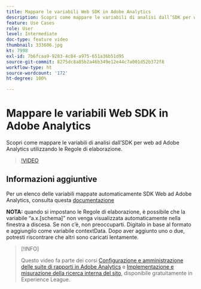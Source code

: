 ```yaml
---
title: Mappare le variabili Web SDK in Adobe Analytics
description: Scopri come mappare le variabili di analisi dall’SDK per web ad Adobe Analytics utilizzando le Regole di elaborazione.
feature: Use Cases
role: User
level: Intermediate
doc-type: feature video
thumbnail: 333606.jpg
kt: 7998
exl-id: 7b6fcaa9-9283-4c84-a975-651a36b51d95
source-git-commit: 8275dc8a85b2a46b349e12e44c7a001d52b372f8
workflow-type: ht
source-wordcount: '172'
ht-degree: 100%

---
```


# Mappare le variabili Web SDK in Adobe Analytics

Scopri come mappare le variabili di analisi dall’SDK per web ad Adobe Analytics utilizzando le Regole di elaborazione.

>[!VIDEO](https://video.tv.adobe.com/v/333606/?quality=12&learn=on)

## Informazioni aggiuntive

Per un elenco delle variabili mappate automaticamente SDK Web ad Adobe Analytics, consulta questa [documentazione](https://experienceleague.adobe.com/docs/experience-platform/edge/data-collection/adobe-analytics/automatically-mapped-vars.html?lang=it)

**NOTA:** quando si impostano le Regole di elaborazione, è possibile che la variabile “a.x.[schema]” non venga visualizzata automaticamente nella finestra a discesa. Se non c’è, non preoccuparti. Digitalo in base al formato e aggiungilo come variabile contextData. Dopo aver aggiunto uno o due, potresti riscontrare che altri sono caricati lentamente.

>[!INFO]
>
> Questo video fa parte dei corsi [Configurazione e amministrazione delle suite di rapporti in Adobe Analytics](https://experienceleague.adobe.com/?recommended=Analytics-A-1-2021.1.administration&amp;lang=it) e [Implementazione e misurazione della ricerca interna del sito](https://experienceleague.adobe.com/?recommended=Analytics-U-1-2021.1.search?lang=it), disponibile gratuitamente in Experience League.
